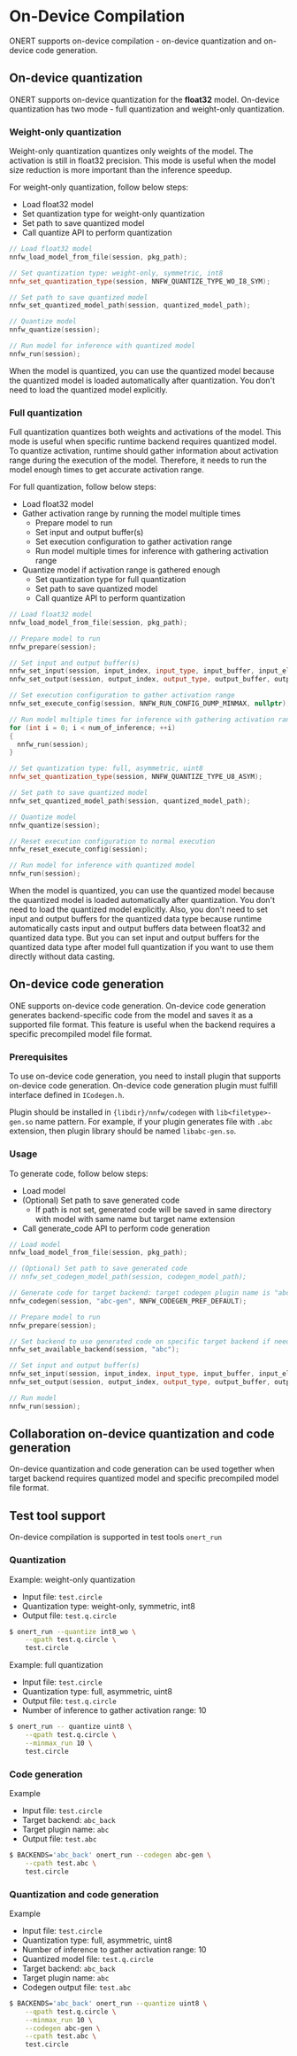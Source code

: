 # On-Device Compilation

ONERT supports on-device compilation - on-device quantization and on-device code generation.

## On-device quantization

ONERT supports on-device quantization for the **float32** model. On-device quantization has two mode - full quantization and weight-only quantization.

### Weight-only quantization

Weight-only quantization quantizes only weights of the model. The activation is still in float32 precision. This mode is useful when the model size reduction is more important than the inference speedup.

For weight-only quantization, follow below steps:
- Load float32 model
- Set quantization type for weight-only quantization
- Set path to save quantized model
- Call quantize API to perform quantization

```cpp
// Load float32 model
nnfw_load_model_from_file(session, pkg_path);

// Set quantization type: weight-only, symmetric, int8
nnfw_set_quantization_type(session, NNFW_QUANTIZE_TYPE_WO_I8_SYM);

// Set path to save quantized model
nnfw_set_quantized_model_path(session, quantized_model_path);

// Quantize model
nnfw_quantize(session);

// Run model for inference with quantized model
nnfw_run(session);
```

When the model is quantized, you can use the quantized model because the quantized model is loaded automatically after quantization. You don't need to load the quantized model explicitly.


### Full quantization

Full quantization quantizes both weights and activations of the model. This mode is useful when specific runtime backend requires quantized model. To quantize activation, runtime should gather information about activation range during the execution of the model. Therefore, it needs to run the model enough times to get accurate activation range.

For full quantization, follow below steps:

- Load float32 model
- Gather activation range by running the model multiple times
  - Prepare model to run
  - Set input and output buffer(s)
  - Set execution configuration to gather activation range
  - Run model multiple times for inference with gathering activation range
- Quantize model if activation range is gathered enough
  - Set quantization type for full quantization
  - Set path to save quantized model
  - Call quantize API to perform quantization

```cpp
// Load float32 model
nnfw_load_model_from_file(session, pkg_path);

// Prepare model to run
nnfw_prepare(session);

// Set input and output buffer(s)
nnfw_set_input(session, input_index, input_type, input_buffer, input_element_size);
nnfw_set_output(session, output_index, output_type, output_buffer, output_element_size);

// Set execution configuration to gather activation range
nnfw_set_execute_config(session, NNFW_RUN_CONFIG_DUMP_MINMAX, nullptr);

// Run model multiple times for inference with gathering activation range
for (int i = 0; i < num_of_inference; ++i)
{
  nnfw_run(session);
}

// Set quantization type: full, asymmetric, uint8
nnfw_set_quantization_type(session, NNFW_QUANTIZE_TYPE_U8_ASYM);

// Set path to save quantized model
nnfw_set_quantized_model_path(session, quantized_model_path);

// Quantize model
nnfw_quantize(session);

// Reset execution configuration to normal execution
nnfw_reset_execute_config(session);

// Run model for inference with quantized model
nnfw_run(session);
```

When the model is quantized, you can use the quantized model because the quantized model is loaded automatically after quantization. You don't need to load the quantized model explicitly. Also, you don't need to set input and output buffers for the quantized data type because runtime automatically casts input and output buffers data between float32 and quantized data type. But you can set input and output buffers for the quantized data type after model full quantization if you want to use them directly without data casting.

## On-device code generation

ONE supports on-device code generation. On-device code generation generates backend-specific code from the model and saves it as a supported file format. This feature is useful when the backend requires a specific precompiled model file format.

### Prerequisites

To use on-device code generation, you need to install plugin that supports on-device code generation. On-device code generation plugin must fulfill interface defined in `ICodegen.h`.

Plugin should be installed in `{libdir}/nnfw/codegen` with `lib<filetype>-gen.so` name pattern. For example, if your plugin generates file with `.abc` extension, then plugin library should be named `libabc-gen.so`.

### Usage

To generate code, follow below steps:

- Load model
- (Optional) Set path to save generated code
  - If path is not set, generated code will be saved in same directory with model with same name but target name extension
- Call generate_code API to perform code generation

```cpp
// Load model
nnfw_load_model_from_file(session, pkg_path);

// (Optional) Set path to save generated code
// nnfw_set_codegen_model_path(session, codegen_model_path);

// Generate code for target backend: target codegen plugin name is "abc" (installed as `libabc-gen.lib`)
nnfw_codegen(session, "abc-gen", NNFW_CODEGEN_PREF_DEFAULT);

// Prepare model to run
nnfw_prepare(session);

// Set backend to use generated code on specific target backend if need
nnfw_set_available_backend(session, "abc");

// Set input and output buffer(s)
nnfw_set_input(session, input_index, input_type, input_buffer, input_element_size);
nnfw_set_output(session, output_index, output_type, output_buffer, output_element_size);

// Run model
nnfw_run(session);
```

## Collaboration on-device quantization and code generation

On-device quantization and code generation can be used together when target backend requires quantized model and specific precompiled model file format.

## Test tool support

On-device compilation is supported in test tools `onert_run`

### Quantization

Example: weight-only quantization
- Input file: `test.circle`
- Quantization type: weight-only, symmetric, int8
- Output file: `test.q.circle`

```sh
$ onert_run --quantize int8_wo \
    --qpath test.q.circle \
    test.circle
```

Example: full quantization
- Input file: `test.circle`
- Quantization type: full, asymmetric, uint8
- Output file: `test.q.circle`
- Number of inference to gather activation range: 10

```sh
$ onert_run -- quantize uint8 \
    --qpath test.q.circle \
    --minmax_run 10 \
    test.circle
```

### Code generation

Example
- Input file: `test.circle`
- Target backend: `abc_back`
- Target plugin name: `abc`
- Output file: `test.abc`

```sh
$ BACKENDS='abc_back' onert_run --codegen abc-gen \
    --cpath test.abc \
    test.circle
```

### Quantization and code generation

Example
- Input file: `test.circle`
- Quantization type: full, asymmetric, uint8
- Number of inference to gather activation range: 10
- Quantized model file: `test.q.circle`
- Target backend: `abc_back`
- Target plugin name: `abc`
- Codegen output file: `test.abc`

```sh
$ BACKENDS='abc_back' onert_run --quantize uint8 \
    --qpath test.q.circle \
    --minmax_run 10 \
    --codegen abc-gen \
    --cpath test.abc \
    test.circle
